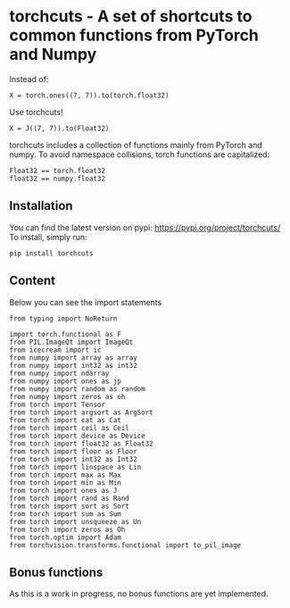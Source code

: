 # torchcuts - A set of shortcuts to common functions from PyTorch and Numpy

Instead of:
~~~
X = torch.ones((7, 7)).to(torch.float32)
~~~

Use torchcuts!

~~~
X = J((7, 7)).to(Float32)
~~~

torchcuts includes a collection of functions mainly from PyTorch and numpy. To avoid namespace collisions, torch functions are capitalized:
~~~
Float32 == torch.float32
float32 == numpy.float32
~~~

## Installation

You can find the latest version on pypi: https://pypi.org/project/torchcuts/
To install, simply run:

~~~
pip install torchcuts
~~~

## Content
Below you can see the import statements
~~~
from typing import NoReturn

import torch.functional as F
from PIL.ImageQt import ImageQt
from icecream import ic
from numpy import array as array
from numpy import int32 as int32
from numpy import ndarray
from numpy import ones as jp
from numpy import random as random
from numpy import zeros as oh
from torch import Tensor
from torch import argsort as ArgSort
from torch import cat as Cat
from torch import ceil as Ceil
from torch import device as Device
from torch import float32 as Float32
from torch import floor as Floor
from torch import int32 as Int32
from torch import linspace as Lin
from torch import max as Max
from torch import min as Min
from torch import ones as J
from torch import rand as Rand
from torch import sort as Sort
from torch import sum as Sum
from torch import unsqueeze as Un
from torch import zeros as Oh
from torch.optim import Adam
from torchvision.transforms.functional import to_pil_image
~~~

## Bonus functions
As this is a work in progress, no bonus functions are yet implemented.